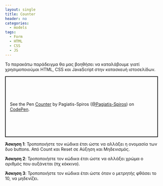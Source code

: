 ```yaml
---
layout: single
title: Counter
header: no
categories:
  - models
tags:
  - Form
  - HTML
  - CSS
  - JS
---
```



Το παρακάτω παράδειγμα θα μας βοηθήσει να καταλάβουμε γιατί χρησιμοποιούμαι  HTML, CSS και JavaScript στην κατασκευή ιστοσελίδων. 

<p class="codepen" data-height="200" data-default-tab="html" data-slug-hash="GggJaad" data-pen-title="Counter" data-editable="true" data-user="Pagiatis-Spiros" style="height: 200px; box-sizing: border-box; display: flex; align-items: center; justify-content: center; border: 2px solid; margin: 1em 0; padding: 1em;">
  <span>See the Pen <a href="https://codepen.io/Pagiatis-Spiros/pen/GggJaad">
  Counter</a> by Pagiatis-Spiros (<a href="https://codepen.io/Pagiatis-Spiros">@Pagiatis-Spiros</a>)
  on <a href="https://codepen.io">CodePen</a>.</span>
</p>
<script async src="https://public.codepenassets.com/embed/index.js"></script>

**Άσκηση 1**: Τροποποιήστε τον κώδικα έτσι ώστε να αλλάξει η ονομασία των δυο buttons. Από Count και Reset σε Αύξηση και Μηδενισμός.   

**Άσκηση 2**: Τροποποιήστε τον κώδικα έτσι ώστε να αλλάξει χρώμα ο αριθμός που αυξάνεται (πχ κόκκινο).  

**Άσκηση 3**: Τροποποιήστε τον κώδικα έτσι ώστε όταν ο μετρητής φθάσει το 10, να μηδενίζει. 
